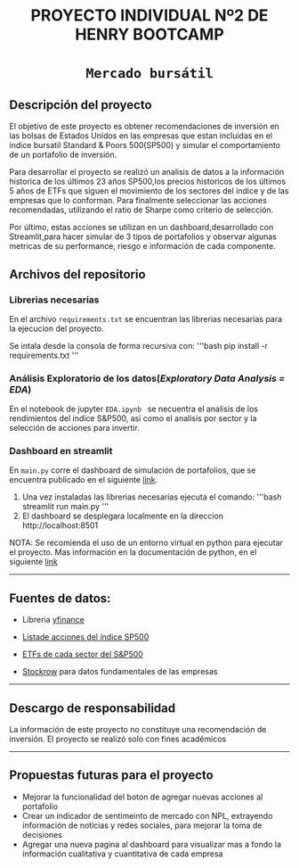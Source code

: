 <h1 align='center'>
 <b>PROYECTO INDIVIDUAL Nº2 DE HENRY BOOTCAMP </b>
</h1>
 
# <h1 align="center">**`Mercado bursátil`**</h1>

## **Descripción del proyecto**

El objetivo de este proyecto es obtener recomendaciones de inversión en las bolsas de Estados Unidos en las empresas
que estan incluidas en el indice bursatil Standard & Poors 500(SP500) y simular el comportamiento de un portafolio de inversión.

Para desarrollar el proyecto se realizó un analisis de datos a la información historica de los últimos 23 años SP500,los precios historicos de los últimos 5 años de ETFs que siguen el movimiento de los sectores del indice y de las empresas que lo conforman. Para finalmente seleccionar las acciones recomendadas, utilizando el ratio de Sharpe como criterio de selección.

Por último, estas acciones se utilizan en un dashboard,desarrollado con Streamlit,para hacer simular de 3 tipos de portafolios y observar algunas metricas de su performance, riesgo e información de cada componente.

## **Archivos del repositorio**

### **Librerias necesarias**
En el archivo `requirements.txt` se encuentran las librerias necesarias para la ejecucion del proyecto.

Se intala desde la consola de forma recursiva con:
'''bash
    pip install -r requirements.txt
'''

### **Análisis Exploratorio de los datos**(_Exploratory Data Analysis = EDA_)
En el notebook de jupyter `EDA.ipynb ` se necuentra el analisis de los rendimientos del indice S&P500, asi como el analisis por sector y la selección de acciones para invertir.
  
### **Dashboard en streamlit**
En `main.py` corre el dashboard de simulación de portafolios, que se encuentra publicado en el siguiente [link](https://luism18-pi2-henry-main-ntq5ki.streamlit.app/).

1. Una vez instaladas las librerias necesarias ejecuta el comando:
'''bash
    streamlit run main.py
''' 
2. El dashboard se desplegara localmente en la direccion http://localhost:8501 

NOTA: Se recomienda el uso de un entorno virtual en python para ejecutar el proyecto. Mas información en la documentación de python, en el siguiente [link](https://docs.python.org/es/3/library/venv.html) 

---  
## Fuentes de datos:

- Libreria [yfinance](https://pypi.org/project/yfinance/) 

- [Listade acciones del índice SP500](https://www.google.com/url?q=https://en.wikipedia.org/wiki/List_of_S%2526P_500_companies&sa=D&source=docs&ust=1676566032938438&usg=AOvVaw3J6gZYtEH8xJABTCf0pYqO)

- [ETFs de cada sector del S&P500](https://www.etf.com/sections/etf-strategist-corner/sector-sector-sp-500)

- [Stockrow](https://stockrow.com/) para datos fundamentales de las empresas

---
## Descargo de responsabilidad
La información de este proyecto no constituye una recomendación de inversión. El proyecto se realizó solo con fines académicos
  
---
## Propuestas futuras para el proyecto

- Mejorar la funcionalidad del boton de agregar nuevas acciones al portafolio
- Crear un indicador de sentimeinto de mercado con NPL, extrayendo información de noticias y redes sociales, para mejorar la toma de decisiones
- Agregar una nueva pagina al dashboard para visualizar mas a fondo la información cualitativa y cuantitativa de cada empresa
